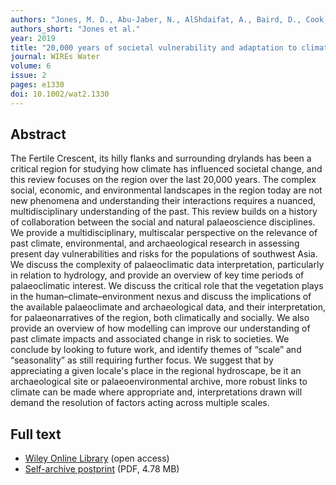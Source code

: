 ```yaml
---
authors: "Jones, M. D., Abu-Jaber, N., AlShdaifat, A., Baird, D., Cook, B. I., Cuthbert, M. O., Dean, J. R., Djamali, M., Eastwood, W., Fleitmann, D., Haywood, A., Kwiecien, O., Larsen, J., Maher, L. A., Metcalfe, S. E., Parker, A., Petrie, C. A., Primmer, N., Richter, T., Roberts, N., Roe, J., Tindall, J. C., Unal, E., & Weeks, L."
authors_short: "Jones et al."
year: 2019
title: "20,000 years of societal vulnerability and adaptation to climate change in southwest Asia"
journal: WIREs Water
volume: 6
issue: 2
pages: e1330
doi: 10.1002/wat2.1330
---
```


## Abstract

The Fertile Crescent, its hilly flanks and surrounding drylands has been a critical
region for studying how climate has influenced societal change, and this review
focuses on the region over the last 20,000 years. The complex social, economic,
and environmental landscapes in the region today are not new phenomena and
understanding their interactions requires a nuanced, multidisciplinary understanding of the past. This review builds on a history of collaboration between the social
and natural palaeoscience disciplines. We provide a multidisciplinary, multiscalar
perspective on the relevance of past climate, environmental, and archaeological
research in assessing present day vulnerabilities and risks for the populations of
southwest Asia. We discuss the complexity of palaeoclimatic data interpretation,
particularly in relation to hydrology, and provide an overview of key time periods
of palaeoclimatic interest. We discuss the critical role that the vegetation plays in
the human–climate–environment nexus and discuss the implications of the available palaeoclimate and archaeological data, and their interpretation, for palaeonarratives of the region, both climatically and socially. We also provide an overview
of how modelling can improve our understanding of past climate impacts and associated change in risk to societies. We conclude by looking to future work, and identify themes of “scale” and “seasonality” as still requiring further focus. We suggest
that by appreciating a given locale's place in the regional hydroscape, be it an
archaeological site or palaeoenvironmental archive, more robust links to climate
can be made where appropriate and, interpretations drawn will demand the resolution of factors acting across multiple scales.

## Full text

* [Wiley Online Library](https://onlinelibrary.wiley.com/doi/full/10.1002/wat2.1330) (open access)
* [Self-archive postprint](/pdf/Jones_et_al_2019.pdf) (PDF, 4.78 MB)
